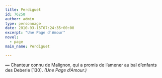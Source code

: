 ```yaml
---
title: Perdiguet
id: 76250
author: admin
type: personnage
date: 2010-03-15T07:24:35+00:00
excerpt: "Une Page d'Amour"
novel:
  - page
main_name: Perdiguet

---
```

**—** Chanteur connu de Malignon, qui a promis de l&rsquo;amener au bal d&rsquo;enfants des Deberle [130]. _(Une Page d&rsquo;Amour.)_